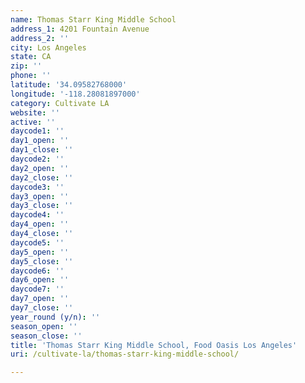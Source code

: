 ```yaml
---
name: Thomas Starr King Middle School
address_1: 4201 Fountain Avenue
address_2: ''
city: Los Angeles
state: CA
zip: ''
phone: ''
latitude: '34.09582768000'
longitude: '-118.28081897000'
category: Cultivate LA
website: ''
active: ''
daycode1: ''
day1_open: ''
day1_close: ''
daycode2: ''
day2_open: ''
day2_close: ''
daycode3: ''
day3_open: ''
day3_close: ''
daycode4: ''
day4_open: ''
day4_close: ''
daycode5: ''
day5_open: ''
day5_close: ''
daycode6: ''
day6_open: ''
daycode7: ''
day7_open: ''
day7_close: ''
year_round (y/n): ''
season_open: ''
season_close: ''
title: 'Thomas Starr King Middle School, Food Oasis Los Angeles'
uri: /cultivate-la/thomas-starr-king-middle-school/

---
```

